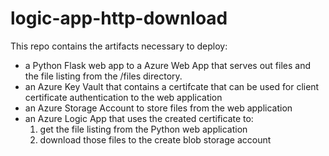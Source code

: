 # logic-app-http-download

This repo contains the artifacts necessary to deploy:
* a Python Flask web app to a Azure Web App that serves out files and the file listing from the /files directory.
* an Azure Key Vault that contains a certifcate that can be used for client certificate authentication to the web application
* an Azure Storage Account to store files from the web application
* an Azure Logic App that uses the created certificate to:
  1. get the file listing from the Python web application
  1. download those files to the create blob storage account
